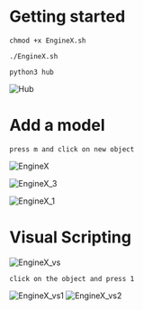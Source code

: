 # Getting started
```
chmod +x EngineX.sh
```

```
./EngineX.sh
```

```
python3 hub
```
![Hub](https://user-images.githubusercontent.com/86805843/167671607-1f2969ae-b0c8-46fc-9cec-dd35509c84ef.png)


# Add a model

```
press m and click on new object
```

![EngineX](https://user-images.githubusercontent.com/86805843/167671654-bf48c1e8-d42e-49d6-86ce-d312320c86f1.png)

![EngineX_3](https://user-images.githubusercontent.com/86805843/167672850-3d270cf6-b186-4b2b-8f06-0d4b16163d33.png)

![EngineX_1](https://user-images.githubusercontent.com/86805843/167671684-8874af64-5540-4b41-9587-262f9376892c.png)







# Visual Scripting

![EngineX_vs](https://user-images.githubusercontent.com/86805843/168089482-b7997aeb-c324-4d96-a955-c9541f285bd2.png)
```
click on the object and press 1
```
![EngineX_vs1](https://user-images.githubusercontent.com/86805843/168089548-b109d168-b7cc-4293-93b7-90645fafbb8f.png)
![EngineX_vs2](https://user-images.githubusercontent.com/86805843/168089575-2364c41d-f43a-4397-8c3f-6240cc93546e.png)
